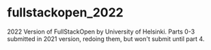# fullstackopen_2022
2022 Version of FullStackOpen by University of Helsinki.
Parts 0-3 submitted in 2021 version, redoing them, but won't submit until part 4.
